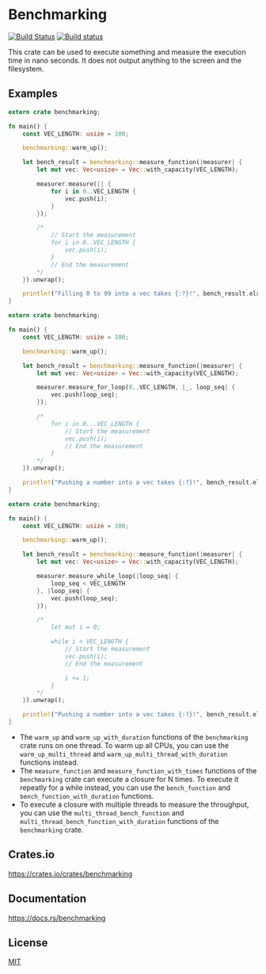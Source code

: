 Benchmarking
====================

[![Build Status](https://travis-ci.org/magiclen/benchmarking.svg?branch=master)](https://travis-ci.org/magiclen/benchmarking)
[![Build status](https://ci.appveyor.com/api/projects/status/y0iwlve66ral4peo/branch/master?svg=true)](https://ci.appveyor.com/project/magiclen/benchmarking/branch/master)

This crate can be used to execute something and measure the execution time in nano seconds. It does not output anything to the screen and the filesystem.

## Examples

```rust
extern crate benchmarking;

fn main() {
    const VEC_LENGTH: usize = 100;

    benchmarking::warm_up();

    let bench_result = benchmarking::measure_function(|measurer| {
        let mut vec: Vec<usize> = Vec::with_capacity(VEC_LENGTH);

        measurer.measure(|| {
            for i in 0..VEC_LENGTH {
                vec.push(i);
            }
        });

        /*
            // Start the measurement
            for i in 0..VEC_LENGTH {
                vec.push(i);
            }
            // End the measurement
        */
    }).unwrap();

    println!("Filling 0 to 99 into a vec takes {:?}!", bench_result.elapsed());
}
```

```rust
extern crate benchmarking;

fn main() {
    const VEC_LENGTH: usize = 100;

    benchmarking::warm_up();

    let bench_result = benchmarking::measure_function(|measurer| {
        let mut vec: Vec<usize> = Vec::with_capacity(VEC_LENGTH);

        measurer.measure_for_loop(0..VEC_LENGTH, |_, loop_seq| {
            vec.push(loop_seq);
        });

        /*
            for i in 0...VEC_LENGTH {
                // Start the measurement
                vec.push(i);
                // End the measurement
            }
        */
    }).unwrap();

    println!("Pushing a number into a vec takes {:?}!", bench_result.elapsed());
}
```

```rust
extern crate benchmarking;

fn main() {
    const VEC_LENGTH: usize = 100;

    benchmarking::warm_up();

    let bench_result = benchmarking::measure_function(|measurer| {
        let mut vec: Vec<usize> = Vec::with_capacity(VEC_LENGTH);

        measurer.measure_while_loop(|loop_seq| {
            loop_seq < VEC_LENGTH
        }, |loop_seq| {
            vec.push(loop_seq);
        });

        /*
            let mut i = 0;

            while i < VEC_LENGTH {
                // Start the measurement
                vec.push(i);
                // End the measurement

                i += 1;
            }
        */
    }).unwrap();

    println!("Pushing a number into a vec takes {:?}!", bench_result.elapsed());
}
```

* The `warm_up` and `warm_up_with_duration` functions of the `benchmarking` crate runs on one thread. To warm up all CPUs, you can use the `warm_up_multi_thread` and `warm_up_multi_thread_with_duration` functions instead.
* The `measure_function` and `measure_function_with_times` functions of the `benchmarking` crate can execute a closure for N times. To execute it repeatly for a while instead, you can use the `bench_function` and `bench_function_with_duration` functions.
* To execute a closure with multiple threads to measure the throughput, you can use the `multi_thread_bench_function` and `multi_thread_bench_function_with_duration` functions of the `benchmarking` crate.

## Crates.io

https://crates.io/crates/benchmarking

## Documentation

https://docs.rs/benchmarking

## License

[MIT](LICENSE)